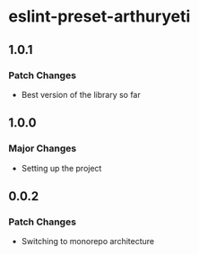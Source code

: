# eslint-preset-arthuryeti

## 1.0.1

### Patch Changes

- Best version of the library so far

## 1.0.0

### Major Changes

- Setting up the project

## 0.0.2

### Patch Changes

- Switching to monorepo architecture
